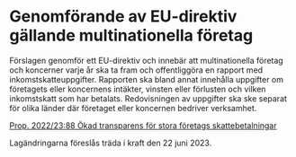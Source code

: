 # Genomförande av EU-direktiv gällande multinationella företag

Förslagen genomför ett EU-direktiv och innebär att multi­nationella företag och koncerner varje år ska ta fram och offentlig­göra en rapport med inkomst­skatte­uppgifter. Rapporten ska bland annat inne­hålla uppgifter om före­tagets eller koncernens intäkter, vinsten eller förlusten och vilken inkomst­skatt som har betalats. Redo­visningen av upp­gifter ska ske separat för olika länder där företaget eller koncernen bedriver verk­samhet.

[Prop. 2022/23:88 Ökad transparens för stora företags skattebetalningar](/rattsliga-dokument/proposition/2023/03/prop.-20222388 "Prop. 2022/23:88")

Lagändringarna föreslås träda i kraft den 22 juni 2023.
